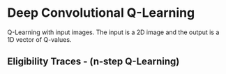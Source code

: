 # Deep Convolutional Q-Learning

Q-Learning with input images. The input is a 2D image and the output is a 1D vector of Q-values.

## Eligibility Traces - (n-step Q-Learning)



